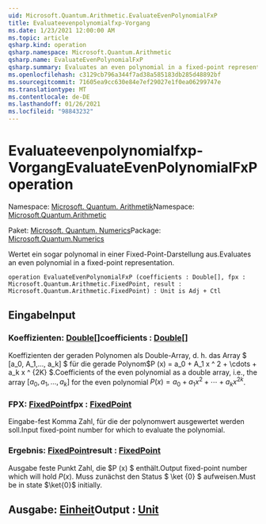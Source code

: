 ```yaml
---
uid: Microsoft.Quantum.Arithmetic.EvaluateEvenPolynomialFxP
title: Evaluateevenpolynomialfxp-Vorgang
ms.date: 1/23/2021 12:00:00 AM
ms.topic: article
qsharp.kind: operation
qsharp.namespace: Microsoft.Quantum.Arithmetic
qsharp.name: EvaluateEvenPolynomialFxP
qsharp.summary: Evaluates an even polynomial in a fixed-point representation.
ms.openlocfilehash: c3129cb796a344f7ad38a585183db285d48892bf
ms.sourcegitcommit: 71605ea9cc630e84e7ef29027e1f0ea06299747e
ms.translationtype: MT
ms.contentlocale: de-DE
ms.lasthandoff: 01/26/2021
ms.locfileid: "98843232"
---
```

# <a name="evaluateevenpolynomialfxp-operation"></a><span data-ttu-id="dc4f2-102">Evaluateevenpolynomialfxp-Vorgang</span><span class="sxs-lookup"><span data-stu-id="dc4f2-102">EvaluateEvenPolynomialFxP operation</span></span>

<span data-ttu-id="dc4f2-103">Namespace: [Microsoft. Quantum. Arithmetik](xref:Microsoft.Quantum.Arithmetic)</span><span class="sxs-lookup"><span data-stu-id="dc4f2-103">Namespace: [Microsoft.Quantum.Arithmetic](xref:Microsoft.Quantum.Arithmetic)</span></span>

<span data-ttu-id="dc4f2-104">Paket: [Microsoft. Quantum. Numerics](https://nuget.org/packages/Microsoft.Quantum.Numerics)</span><span class="sxs-lookup"><span data-stu-id="dc4f2-104">Package: [Microsoft.Quantum.Numerics](https://nuget.org/packages/Microsoft.Quantum.Numerics)</span></span>


<span data-ttu-id="dc4f2-105">Wertet ein sogar polynomal in einer Fixed-Point-Darstellung aus.</span><span class="sxs-lookup"><span data-stu-id="dc4f2-105">Evaluates an even polynomial in a fixed-point representation.</span></span>

```qsharp
operation EvaluateEvenPolynomialFxP (coefficients : Double[], fpx : Microsoft.Quantum.Arithmetic.FixedPoint, result : Microsoft.Quantum.Arithmetic.FixedPoint) : Unit is Adj + Ctl
```


## <a name="input"></a><span data-ttu-id="dc4f2-106">Eingabe</span><span class="sxs-lookup"><span data-stu-id="dc4f2-106">Input</span></span>

### <a name="coefficients--double"></a><span data-ttu-id="dc4f2-107">Koeffizienten: [Double](xref:microsoft.quantum.lang-ref.double)[]</span><span class="sxs-lookup"><span data-stu-id="dc4f2-107">coefficients : [Double](xref:microsoft.quantum.lang-ref.double)[]</span></span>

<span data-ttu-id="dc4f2-108">Koeffizienten der geraden Polynomen als Double-Array, d. h. das Array $ [a_0, A_1,..., a_k] $ für die gerade Polynom$P (x) = a_0 + A_1 x ^ 2 + \cdots + a_k x ^ {2K} $.</span><span class="sxs-lookup"><span data-stu-id="dc4f2-108">Coefficients of the even polynomial as a double array, i.e., the array $[a_0, a_1, ..., a_k]$ for the even polynomial $P(x) = a_0 + a_1 x^2 + \cdots + a_k x^{2k}$.</span></span>


### <a name="fpx--fixedpoint"></a><span data-ttu-id="dc4f2-109">FPX: [FixedPoint](xref:Microsoft.Quantum.Arithmetic.FixedPoint)</span><span class="sxs-lookup"><span data-stu-id="dc4f2-109">fpx : [FixedPoint](xref:Microsoft.Quantum.Arithmetic.FixedPoint)</span></span>

<span data-ttu-id="dc4f2-110">Eingabe-fest Komma Zahl, für die der polynomwert ausgewertet werden soll.</span><span class="sxs-lookup"><span data-stu-id="dc4f2-110">Input fixed-point number for which to evaluate the polynomial.</span></span>


### <a name="result--fixedpoint"></a><span data-ttu-id="dc4f2-111">Ergebnis: [FixedPoint](xref:Microsoft.Quantum.Arithmetic.FixedPoint)</span><span class="sxs-lookup"><span data-stu-id="dc4f2-111">result : [FixedPoint](xref:Microsoft.Quantum.Arithmetic.FixedPoint)</span></span>

<span data-ttu-id="dc4f2-112">Ausgabe feste Punkt Zahl, die $P (x) $ enthält.</span><span class="sxs-lookup"><span data-stu-id="dc4f2-112">Output fixed-point number which will hold $P(x)$.</span></span> <span data-ttu-id="dc4f2-113">Muss zunächst den Status $ \ket {0} $ aufweisen.</span><span class="sxs-lookup"><span data-stu-id="dc4f2-113">Must be in state $\ket{0}$ initially.</span></span>



## <a name="output--unit"></a><span data-ttu-id="dc4f2-114">Ausgabe: [Einheit](xref:microsoft.quantum.lang-ref.unit)</span><span class="sxs-lookup"><span data-stu-id="dc4f2-114">Output : [Unit](xref:microsoft.quantum.lang-ref.unit)</span></span>

